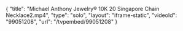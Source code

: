 {
    "title": "Michael Anthony Jewelry&reg; 10K 20 Singapore Chain Necklace2.mp4",
    "type": "solo",
    "layout": "iframe-static",
    "videoId": "99051208",
    "url": "\/tvpembed\/99051208"
}